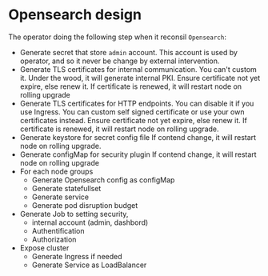 # Opensearch design

The operator doing the following step when it reconsil `Opensearch`:
- Generate secret that store `admin` account. This account is used by operator, and so it never be change by external intervention.
- Generate TLS certificates for internal communication. You can't custom it.
  Under the wood, it will generate internal PKI.
  Ensure certificate not yet expire, else renew it.
  If certificate is renewed, it will restart node on rolling upgrade
- Generate TLS certificates for HTTP endpoints. You can disable it if you use Ingress. You can custom self signed certificate or use your own certificates instead.
  Ensure certificate not yet expire, else renew it.
  If certificate is renewed, it will restart node on rolling upgrade.
- Generate keystore for secret config file
  If contend change, it will restart node on rolling upgrade.
- Generate configMap for security plugin
  If contend change, it will restart node on rolling upgrade
- For each node groups
  - Generate Opensearch config as configMap
  - Generate statefullset
  - Generate service
  - Generate pod disruption budget
- Generate Job to setting security, 
  - internal account (admin, dashbord)
  - Authentification
  - Authorization
- Expose cluster
  - Generate Ingress if needed
  - Generate Service as LoadBalancer